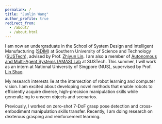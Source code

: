 ```yaml
---
permalink: /
title: "Junlin Wang"
author_profile: true
redirect_from: 
  - /about/
  - /about.html
---
```


I am now an undergraduate in the School of System Design and Intelligent Manufacturing ([SDIM](https://www.sustech.edu.cn/en/colleges/school-of-system-design-and-intelligent-manufacturing.html))  at Southern University of Science and Technology ([SUSTech](https://www.sustech.edu.cn/en/)), advised by Prof. [Zhiyun Lin](https://scholar.google.com/citations?user=ic9y2dIAAAAJ&hl=en). I am also a member of [Autonomous and Multi-Agent Systems (AMAS) Lab](https://github.com/SUSTech-AMASLAB) at SUSTech. This summer, I will work as an intern at National University of Singpore (NUS), supervised by Prof. [Lin Shao](https://scholar.google.com/citations?user=UU76Pg4AAAAJ&hl=en).

My research interests lie at the intersection of robot learning and computer vision. I am excited about developing novel methods that enable robots to efficiently acquire diverse, high-precision manipulation skills while generalizing to unseen objects and scenarios.

Previously, I worked on zero-shot 7-DoF grasp pose detection and cross-embodiment manipulation skills transfer. Recently, I am doing research on dexterous grasping and reinforcement learning.
